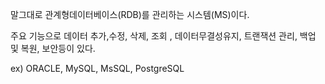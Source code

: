 말그대로 관계형데이터베이스(RDB)를 관리하는 시스템(MS)이다.

주요 기능으로 데이터 추가,수정, 삭제, 조회 , 데이터무결성유지, 트랜잭션 관리, 백업 및 복원, 보안등이 있다.



ex) ORACLE, MySQL, MsSQL, PostgreSQL


